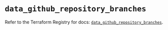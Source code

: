 # `data_github_repository_branches`

Refer to the Terraform Registry for docs: [`data_github_repository_branches`](https://registry.terraform.io/providers/integrations/github/5.45.0/docs/data-sources/repository_branches).
